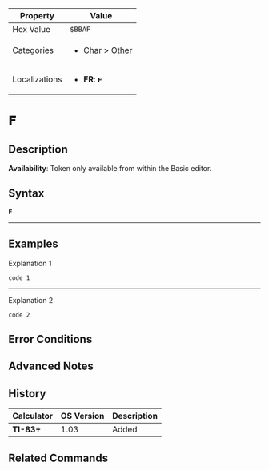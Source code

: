 | Property      | Value |
|---------------|-------|
| Hex Value     | `$BBAF`|
| Categories    | <ul><li>[Char](<../categories/Char.md>) > [Other](<../categories/Char.md#Other>)</li></ul> |
| Localizations | <ul><li><b>FR</b>: `𝐅`</li></ul> |

# `𝐅`

## Description



<b>Availability</b>: Token only available from within the Basic editor.

## Syntax
`𝐅`

<hr>

## Examples

Explanation 1
```ti-basic
code 1
```
---
Explanation 2
```ti-basic
code 2
```

## Error Conditions


## Advanced Notes


## History
| Calculator | OS Version | Description |
|------------|------------|-------------|
| <b>TI-83+</b> | 1.03 | Added

## Related Commands

    